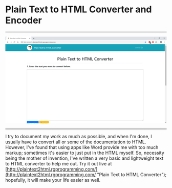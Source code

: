 # Plain Text to HTML Converter and Encoder

---

![Application Screenshot](https://github.com/garciart/PlainText2HTML/raw/master/readme00.png)

---

I try to document my work as much as possible, and when I'm done, I usually have to convert all or some of the documentation to HTML. However, I've found that using apps like Word provide me with too much markup; sometimes it's easier to just put in the HTML myself. So, necessity being the mother of invention, I've written a very basic and lightweight text to HTML converter to help me out. Try it out live at  [http://plaintext2html.rgprogramming.com/](http://plaintext2html.rgprogramming.com/ "Plain Text to HTML Converter"); hopefully, it will make your life easier as well.